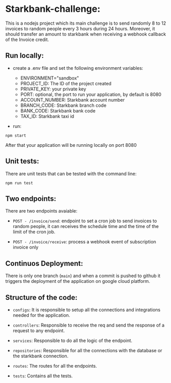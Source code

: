 # Starkbank-challenge:

This is a nodejs project which its main challenge is to send randomly 8 to 12 invoices to random people every 3 hours during 24 hours. Moreover, it should transfer an amount to starkbank when receiving a webhook callback of the Invoice credit.

## Run locally:

- create a .env file and set the following environment variables:
  - ENVIRONMENT="sandbox"
  - PROJECT_ID: The ID of the project created
  - PRIVATE_KEY: your private key
  - PORT: optional, the port to run your application, by default is 8080
  - ACCOUNT_NUMBER: Starkbank account number
  - BRANCH_CODE: Starkbank branch code
  - BANK_CODE: Starkbank bank code
  - TAX_ID: Starkbank taxi id

- run:
```
npm start
```

After that your application will be running locally on port 8080

## Unit tests:

There are unit tests that can be tested with the command line:
```
npm run test
```

## Two endpoints:

There are two endpoints avaiable:

- `POST - /invoice/send`: endpoint to set a cron job to send invoices to random people, it can receives the schedule time and the time of the limit of the cron job.

- `POST - /invoice/receive`: process a webhook event of subscription invoice only

## Continuos Deployment:

There is only one branch (`main`) and when a commit is pushed to github it triggers the deployment of the application on google cloud platform.

## Structure of the code:

- `configs`: It is responsible to setup all the connections and integrations needed for the application.

- `controllers`: Responsible to receive the req and send the response of a request to any endpoint.

- `services`: Responsible to do all the logic of the endpoint.

- `repositories`: Responsible for all the connections with the database or the starkbank connection.

- `routes`: The routes for all the endpoints.

- `tests`: Contains all the tests.